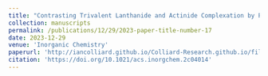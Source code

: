 ```yaml
---
title: "Contrasting Trivalent Lanthanide and Actinide Complexation by Polyoxometalates via solution-state NMR"
collection: manuscripts
permalink: /publications/12/29/2023-paper-title-number-17
date: 2023-12-29
venue: 'Inorganic Chemistry'
paperurl: 'http://iancolliard.github.io/Colliard-Research.github.io/files/paper17.pdf'
citation: 'https://doi.org/10.1021/acs.inorgchem.2c04014'
---
```

